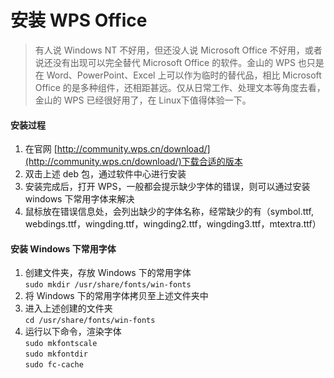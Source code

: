 # 安装 WPS Office
>有人说 Windows NT 不好用，但还没人说 Microsoft Office 不好用，或者说还没有出现可以完全替代 Microsoft Office 的软件。金山的 WPS 也只是在 Word、PowerPoint、Excel 上可以作为临时的替代品，相比 Microsoft Office 的是多种组件，还相距甚远。仅从日常工作、处理文本等角度去看，金山的 WPS 已经很好用了，在 Linux下值得体验一下。


#### 安装过程

1. 在官网 [http://community.wps.cn/download/](http://community.wps.cn/download/)下载合适的版本
2. 双击上述 deb 包，通过软件中心进行安装
3. 安装完成后，打开 WPS，一般都会提示缺少字体的错误，则可以通过安装 windows 下常用字体来解决
4. 鼠标放在错误信息处，会列出缺少的字体名称，经常缺少的有（symbol.ttf, webdings.ttf，wingding.ttf，wingding2.ttf，wingding3.ttf，mtextra.ttf）

#### 安装 Windows 下常用字体

1. 创建文件夹，存放 Windows 下的常用字体   
`sudo mkdir /usr/share/fonts/win-fonts`
2. 将 Windows 下的常用字体拷贝至上述文件夹中
3. 进入上述创建的文件夹   
`cd /usr/share/fonts/win-fonts`
4. 运行以下命令，渲染字体   
`sudo mkfontscale`   
`sudo mkfontdir`   
`sudo fc-cache`  